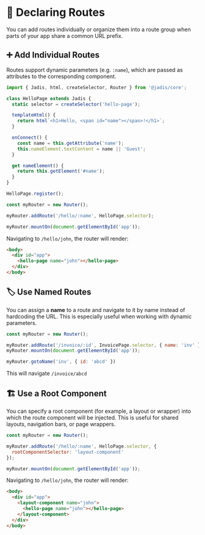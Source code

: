 # 🧭 Declaring Routes

You can add routes individually or organize them into a route group when parts of your app share a common URL prefix.

## ➕ Add Individual Routes

Routes support dynamic parameters (e.g. `:name`), which are passed as attributes to the corresponding component.

```javascript
import { Jadis, html, createSelector, Router } from '@jadis/core';

class HelloPage extends Jadis {
  static selector = createSelector('hello-page');

  templateHtml() {
    return html`<h1>Hello, <span id="name"></span>!</h1>`;
  }

  onConnect() {
    const name = this.getAttribute('name');
    this.nameElement.textContent = name || 'Guest';
  }

  get nameElement() {
    return this.getElement('#name');
  }
}

HelloPage.register();

const myRouter = new Router();

myRouter.addRoute('/hello/:name', HelloPage.selector);

myRouter.mountOn(document.getElementById('app'));
```

Navigating to `/hello/john`, the router will render:

```html
<body>
  <div id="app">
    <hello-page name="john"></hello-page>
  </div>
</body>
```
## 🏷 Use Named Routes

You can assign a **name** to a route and navigate to it by name instead of hardcoding the URL. This is especially useful when working with dynamic parameters.

```javascript
const myRouter = new Router();

myRouter.addRoute('/invoice/:id', InvoicePage.selector, { name: 'inv' });
myRouter.mountOn(document.getElementById('app'));

myRouter.gotoName('inv', { id: 'abcd' })
```

This will navigate `/invoice/abcd`

## 🏗 Use a Root Component

You can specify a root component (for example, a layout or wrapper) into which the route component will be injected. This is useful for shared layouts, navigation bars, or page wrappers.

```javascript
const myRouter = new Router();

myRouter.addRoute('/hello/:name', HelloPage.selector, {
  rootComponentSelector: 'layout-component'
});

myRouter.mountOn(document.getElementById('app'));
```

Navigating to `/hello/john`, the router will render:

```html
<body>
  <div id="app">
    <layout-component name="john">
      <hello-page name="john"></hello-page>
    </layout-component>
  </div>
</body>
```